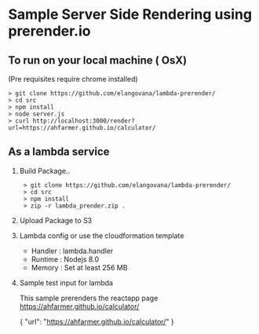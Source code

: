 # Sample Server Side Rendering using prerender.io

## To run on your local machine ( OsX)
(Pre requisites require chrome installed)

    > git clone https://github.com/elangovana/lambda-prerender/
    > cd src
    > npm install
    > node server.js
    > curl http://localhost:3000/render?url=https://ahfarmer.github.io/calculator/

## As a lambda service
1. Build Package..
        
        > git clone https://github.com/elangovana/lambda-prerender/
        > cd src
        > npm install
        > zip -r lambda_prender.zip .

2. Upload Package to S3

3. Lambda config or use the cloudformation template
    * Handler : lambda.handler
    * Runtime : Nodejs 8.0
    * Memory  : Set at least 256 MB

4. Sample test input for lambda

    This sample prerenders the reactapp page https://ahfarmer.github.io/calculator/

    
      {
      "url": "https://ahfarmer.github.io/calculator/"
      }
